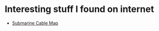 # Interesting stuff I found on internet

- [Submarine Cable Map](https://www.submarinecablemap.com)
